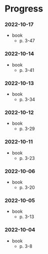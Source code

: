 # Progress


### 2022-10-17
- book
  - p. 3-47

### 2022-10-14
- book
  - p. 3-41

### 2022-10-13
- book
  - p. 3-34

### 2022-10-12
- book
  - p. 3-29

### 2022-10-11
- book
  - p. 3-23

### 2022-10-06
- book
  - p. 3-20

### 2022-10-05
- book
  - p. 3-13

### 2022-10-04
- book
  - p. 3-8
